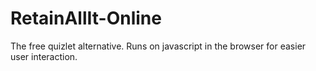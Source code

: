 # RetainAllIt-Online
The free quizlet alternative.  Runs on javascript in the browser for easier user interaction.
